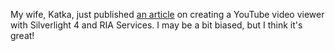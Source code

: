 My wife, Katka, just published [an article](http://www.codeproject.com/KB/silverlight/SilverlightYouTubeJukeBox.aspx) on creating a YouTube video viewer with Silverlight 4 and RIA Services. I may be a bit biased, but I think it's great!